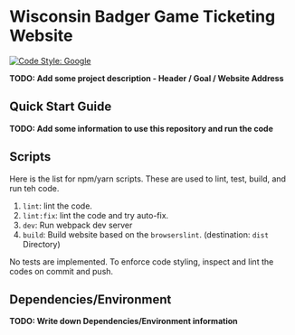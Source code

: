 # Wisconsin Badger Game Ticketing Website

[![Code Style: Google](https://img.shields.io/badge/code%20style-google-blueviolet.svg)](https://github.com/google/gts)

**TODO: Add some project description - Header / Goal / Website Address**

## Quick Start Guide

**TODO: Add some information to use this repository and run the code**

## Scripts

Here is the list for npm/yarn scripts.
These are used to lint, test, build, and run teh code.

1. `lint`: lint the code.
2. `lint:fix`: lint the code and try auto-fix.
3. `dev`: Run webpack dev server
4. `build`: Build website based on the `browserslint`. (destination: `dist` Directory)

No tests are implemented.
To enforce code styling, inspect and lint the codes on commit and push.

## Dependencies/Environment

**TODO: Write down Dependencies/Environment information**